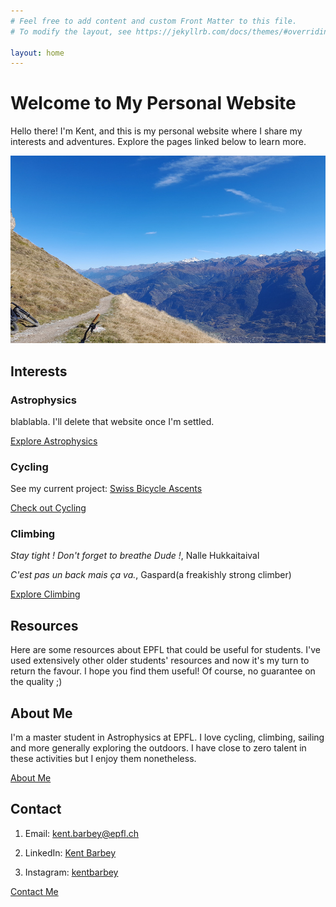 ```yaml
---
# Feel free to add content and custom Front Matter to this file.
# To modify the layout, see https://jekyllrb.com/docs/themes/#overriding-theme-defaults

layout: home
---
```

# Welcome to My Personal Website

Hello there! I'm Kent, and this is my personal website where I share my interests and adventures. Explore the pages linked below to learn more.

<img src="/images/front_page.jpeg" alt="Image 1" style="width:1000px; height:300px; object-fit:cover;">



## Interests

### Astrophysics
blablabla. I'll delete that website once I'm settled.

[Explore Astrophysics](/astrophysics)

### Cycling
See my current project: [Swiss Bicycle Ascents](/swiss-bicycle-ascents/)

[Check out Cycling](/cycling)

### Climbing
*Stay tight ! Don't forget to breathe Dude !*, Nalle Hukkaitaival

*C'est pas un back mais ça va.*, Gaspard(a freakishly strong climber)

[Explore Climbing](/climbing)

## Resources

Here are some resources about EPFL that could be useful for students. I've used extensively other older students' resources and now it's my turn to return the favour. I hope you find them useful! Of course, no guarantee on the quality ;)

## About Me
I'm a master student in Astrophysics at EPFL. I love cycling, climbing, sailing and more generally exploring the outdoors. I have close to zero talent in these activities but I enjoy them nonetheless.

[About Me](/about)

## Contact

1. Email: kent.barbey@epfl.ch

2. LinkedIn: [Kent Barbey](https://www.linkedin.com/in/kent-barbey-642aa0211/)

3. Instagram: [kentbarbey](https://www.instagram.com/kentbarbey/)

[Contact Me](/contact)
